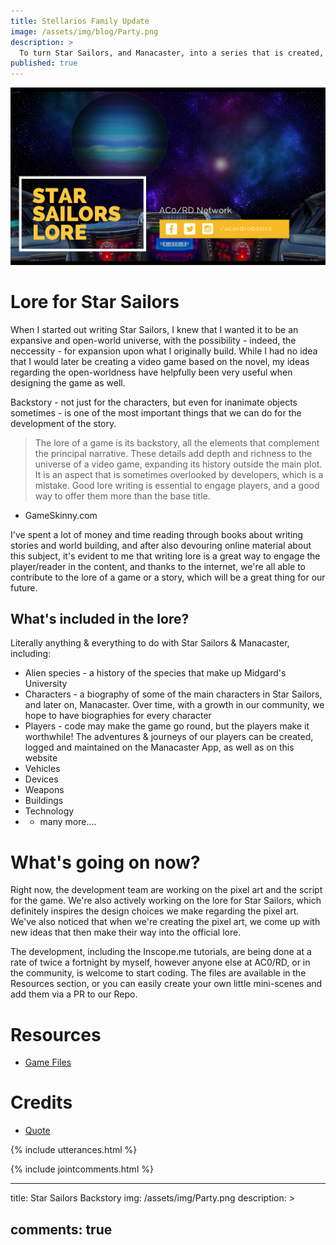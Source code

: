 ```yaml
---
title: Stellarios Family Update
image: /assets/img/blog/Party.png
description: >
  To turn Star Sailors, and Manacaster, into a series that is created, played, and expanded upon by people all over the world, we need to write some lore, or a backstory. To increase the likelihood and quality of sequels, we need to identify and nail down what the universe of Star Sailors is about. [1](http://allianceofdroids.org.au/aod/2020/01/06/redesigning-acord-facebook-page)
published: true
---
```




![](/assets/img/party.png)

# Lore for Star Sailors

When I started out writing Star Sailors, I knew that I wanted it to be an expansive and open-world universe, with the possibility - indeed, the neccessity - for expansion upon what I originally build. While I had no idea that I would later be creating a video game based on the novel, my ideas regarding the open-worldness have helpfully been very useful when designing the game as well.

Backstory - not just for the characters, but even for inanimate objects sometimes - is one of the most important things that we can do for the development of the story.

> The lore of a game is its backstory, all the elements that complement the principal narrative. These details add depth and richness to the universe of a video game, expanding its history outside the main plot. It is an aspect that is sometimes overlooked by developers, which is a mistake. Good lore writing is essential to engage players, and a good way to offer them more than the base title.

- GameSkinny.com

I've spent a lot of money and time reading through books about writing stories and world building, and after also devouring online material about this subject, it's evident to me that writing lore is a great way to engage the player/reader in the content, and thanks to the internet, we're all able to contribute to the lore of a game or a story, which will be a great thing for our future.

## What's included in the lore?
Literally anything & everything to do with Star Sailors & Manacaster, including:

* Alien species - a history of the species that make up Midgard's University
* Characters - a biography of some of the main characters in Star Sailors, and later on, Manacaster. Over time, with a growth  in our community, we hope to have biographies for every character
* Players - code may make the game go round, but the players make it worthwhile! The adventures & journeys of our players can be created, logged and maintained on the Manacaster App, as well as on this website
* Vehicles
* Devices
* Weapons
* Buildings
* Technology
* + many more....

# What's going on now?
Right now, the development team are working on the pixel art and the script for the game. We're also actively working on the lore for Star Sailors, which definitely inspires the design choices we make regarding the pixel art. We've also noticed that when we're creating the pixel art, we come up with new ideas that then make their way into the official lore.

The development, including the Inscope.me tutorials, are being done at a rate of twice a fortnight by myself, however anyone else at AC0/RD, or in the community, is welcome to start coding. The files are available in the Resources section, or you can easily create your own little mini-scenes and add them via a PR to our Repo.

# Resources
* [Game Files](http://github.com/acord-robotics/manacaster)

# Credits
* [Quote](https://www.gameskinny.com/ow6z1/telling-stories-the-importance-of-lore-in-video-games)

{% include utterances.html %}

{% include jointcomments.html %}

---
title: Star Sailors Backstory
img: /assets/img/Party.png
description: >
  
comments: true
---
